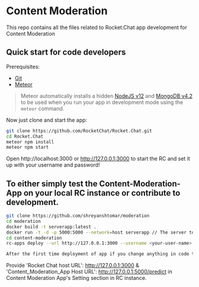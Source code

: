 # Content Moderation
This repo contains all the files related to Rocket.Chat app development for Content Moderation

## Quick start for code developers
Prerequisites:

* [Git](http://git-scm.com/book/en/v2/Getting-Started-Installing-Git)
* [Meteor](https://www.meteor.com/install)

> Meteor automatically installs a hidden [NodeJS v12](https://nodejs.org/download/release/v12.16.1/) and [MongoDB v4.2](https://docs.mongodb.com/manual/introduction/) to be used when you run your app in development mode using the `meteor` command.

Now just clone and start the app:

```sh
git clone https://github.com/RocketChat/Rocket.Chat.git
cd Rocket.Chat
meteor npm install
meteor npm start
```
Open http://localhost:3000 or http://127.0.0.1:3000 to start the RC and set it up with your username and password!

## To either simply test the Content-Moderation-App on your local RC instance or contribute to development.

```sh
git clone https://github.com/shreyanshtomar/moderation
cd moderation
docker build -t serverapp:latest .
docker run -t -d -p 5000:5000 --network=host serverapp // The server to which RC sends the images and text for moderation purposes.
cd content-moderation
rc-apps deploy --url http://127.0.0.1:3000 --username <your-user-name> --password <your-password>

After the first time deployment of app if you change anything in code than add an '--update' flag at the end in the above command.
```
Provide 'Rocket Chat host URL': http://127.0.0.1:3000 &  'Content_Moderation_App Host URL': http://127.0.0.1:5000/predict in 
Content Moderation App's Setting section in RC instance.
